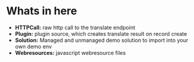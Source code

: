 # Whats in here

- **HTTPCall:** raw http call to the translate endpoint
- **Plugin:** plugin source, which creates translate result on record create
- **Solution:** Managed and unmanaged demo solution to import into your own demo env
- **Webresources:** javascript webresource files 
